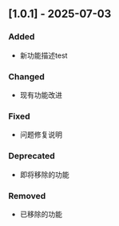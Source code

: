 ## [1.0.1] - 2025-07-03

### Added
- 新功能描述test

### Changed
- 现有功能改进

### Fixed
- 问题修复说明

### Deprecated
- 即将移除的功能

### Removed
- 已移除的功能

